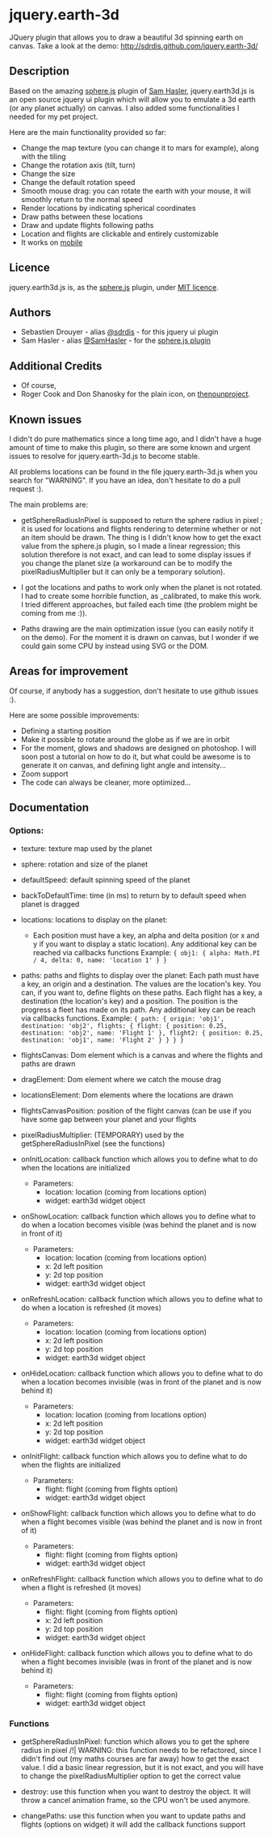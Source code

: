 jquery.earth-3d
===============

JQuery plugin that allows you to draw a beautiful 3d spinning earth on canvas. Take a look at the demo:
http://sdrdis.github.com/jquery.earth-3d/

Description
-----------

Based on the amazing [sphere.js](https://github.com/SamHasler/sphere) plugin of [Sam Hasler](https://twitter.com/SamHasler), jquery.earth3d.js is an open source jquery ui plugin which will allow you to emulate a 3d earth (or any planet actually) on canvas. I also added some functionalities I needed for my pet project.

Here are the main functionality provided so far:
* Change the map texture (you can change it to mars for example), along with the tiling
* Change the rotation axis (tilt, turn)
* Change the size
* Change the default rotation speed
* Smooth mouse drag: you can rotate the earth with your mouse, it will smoothly return to the normal speed
* Render locations by indicating spherical coordinates
* Draw paths between these locations
* Draw and update flights following paths
* Location and flights are clickable and entirely customizable
* It works on [mobile](http://sebastien.drouyer.com/jquery.earth-3d/mobile.html)

Licence
-------
jquery.earth3d.js is, as the [sphere.js](https://github.com/SamHasler/sphere) plugin, under [MIT licence](http://sdrdis.github.com/jquery.earth-3d/MIT-LICENSE.txt).

Authors
-------
* Sebastien Drouyer - alias [@sdrdis](https://twitter.com/sdrdis) - for this jquery ui plugin
* Sam Hasler - alias [@SamHasler](https://twitter.com/SamHasler) - for the [sphere.js plugin](https://github.com/SamHasler/sphere)

Additional Credits
------------------
* Of course,
* Roger Cook and Don Shanosky for the plain icon, on [thenounproject](http://thenounproject.com/noun/airplane/#icon-No75).

Known issues
------------
I didn't do pure mathematics since a long time ago, and I didn't have a huge amount of time to make this plugin, so there are some known and urgent issues to resolve for jquery.earth-3d.js to become stable.

All problems locations can be found in the file jquery.earth-3d.js when you search for "WARNING". If you have an idea, don't hesitate to do a pull request :).

The main problems are:
* getSphereRadiusInPixel is supposed to return the sphere radius in pixel ; it is used for locations and flights rendering to determine whether or not an item should be drawn. The thing is I didn't know how to get the exact value from the sphere.js plugin, so I made a linear regression; this solution therefore is not exact, and can lead to some display issues if you change the planet size (a workaround can be to modify the pixelRadiusMultiplier but it can only be a temporary solution).

* I got the locations and paths to work only when the planet is not rotated. I had to create some horrible function, as _calibrated, to make this work. I tried different approaches, but failed each time (the problem might be coming from me :)).

* Paths drawing are the main optimization issue (you can easily notify it on the demo). For the moment it is drawn on canvas, but I wonder if we could gain some CPU by instead using SVG or the DOM.

Areas for improvement
---------------------
Of course, if anybody has a suggestion, don't hesitate to use github issues :).

Here are some possible improvements:

* Defining a starting position
* Make it possible to rotate around the globe as if we are in orbit
* For the moment, glows and shadows are designed on photoshop. I will soon post a tutorial on how to do it, but what could be awesome is to generate it on canvas, and defining light angle and intensity...
* Zoom support
* The code can always be cleaner, more optimized...

Documentation
-------------

### Options:
* texture: texture map used by the planet

* sphere: rotation and size of the planet

* defaultSpeed: default spinning speed of the planet

* backToDefaultTime: time (in ms) to return by to default speed when planet is dragged

* locations: locations to display on the planet:
  * Each position must have a key, an alpha and delta position (or x and y if you want to display a static location).
    Any additional key can be reached via callbacks functions
    Example:
`
{
  obj1: {
    alpha: Math.PI / 4,
    delta: 0,
    name: 'location 1'
  }
}
`

* paths: paths and flights to display over the planet:
   Each path must have a key, an origin and a destination. The values are the location's key.
   You can, if you want to, define flights on these paths.
   Each flight has a key, a destination (the location's key) and a position.
   The position is the progress a fleet has made on its path.
   Any additional key can be reach via callbacks functions.
   Example:
`
{
  path: {
    origin: 'obj1',
    destination: 'obj2',
    flights: {
      flight: {
        position: 0.25,
        destination: 'obj2',
        name: 'Flight 1'
      },
      flight2: {
        position: 0.25,
        destination: 'obj1',
        name: 'Flight 2'
      }
    }
  }
}
`

* flightsCanvas: Dom element which is a canvas and where the flights and paths are drawn

* dragElement: Dom element where we catch the mouse drag

* locationsElement: Dom elements where the locations are drawn

* flightsCanvasPosition: position of the flight canvas (can be use if you have some gap between your planet and your flights

* pixelRadiusMultiplier: (TEMPORARY) used by the getSphereRadiusInPixel (see the functions)

* onInitLocation: callback function which allows you to define what to do when the locations are initialized
  * Parameters:
    * location: location (coming from locations option)
    * widget: earth3d widget object

* onShowLocation: callback function which allows you to define what to do when a location becomes visible (was behind the planet and is now in front of it)
  * Parameters:
    * location: location (coming from locations option)
    * x: 2d left position
    * y: 2d top position
    * widget: earth3d widget object

* onRefreshLocation: callback function which allows you to define what to do when a location is refreshed (it moves)
  * Parameters:
    * location: location (coming from locations option)
    * x: 2d left position
    * y: 2d top position
    * widget: earth3d widget object

* onHideLocation: callback function which allows you to define what to do when a location becomes invisible (was in front of the planet and is now behind it)
  * Parameters:
    * location: location (coming from locations option)
    * x: 2d left position
    * y: 2d top position
    * widget: earth3d widget object

* onInitFlight: callback function which allows you to define what to do when the flights are initialized
  * Parameters:
    * flight: flight (coming from flights option)
    * widget: earth3d widget object

* onShowFlight: callback function which allows you to define what to do when a flight becomes visible (was behind the planet and is now in front of it)
  * Parameters:
    * flight: flight (coming from flights option)
    * widget: earth3d widget object

* onRefreshFlight: callback function which allows you to define what to do when a flight is refreshed (it moves)
  * Parameters:
    * flight: flight (coming from flights option)
    * x: 2d left position
    * y: 2d top position
    * widget: earth3d widget object

* onHideFlight: callback function which allows you to define what to do when a flight becomes invisible (was in front of the planet and is now behind it)
  * Parameters:
    * flight: flight (coming from flights option)
    * widget: earth3d widget object






### Functions

  * getSphereRadiusInPixel: function which allows you to get the sphere radius in pixel
    /!| WARNING: this function needs to be refactored, since I didn't find out (my maths courses are far away) how to
    get the exact value. I did a basic linear regression, but it is not exact, and you will have to change the pixelRadiusMultiplier
    option to get the correct value

  * destroy: use this function when you want to destroy the object. It will throw a cancel animation frame, so the
    CPU won't be used anymore.

  * changePaths: use this function when you want to update paths and flights (options on widget)
    it will add the callback functions support